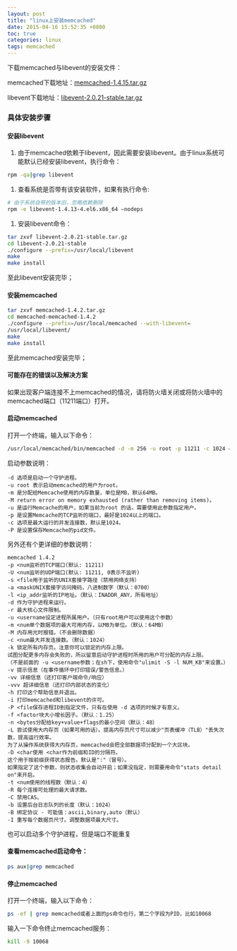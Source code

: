 ```yaml
---
layout: post
title: "linux上安装memcached"
date: 2015-04-16 15:52:35 +0800
toc: true
categories: linux
tags: memcached
---
```


下载memcached与libevent的安装文件：

memcached下载地址：[memcached-1.4.15.tar.gz](http://memcached.googlecode.com/files/memcached-1.4.15.tar.gz)

libevent下载地址：[libevent-2.0.21-stable.tar.gz](https://github.com/downloads/libevent/libevent/libevent-2.0.21-stable.tar.gz)
<!--more-->

### 具体安装步骤

#### 安装libevent

1. 由于memcached依赖于libevent，因此需要安装libevent。由于linux系统可能默认已经安装libevent，执行命令：
``` bash
rpm -qa|grep libevent 
```
1. 查看系统是否带有该安装软件，如果有执行命令:
``` bash
# 由于系统自带的版本旧，忽略依赖删除
rpm -e libevent-1.4.13-4.el6.x86_64 –nodeps
```
1. 安装libevent命令：
``` bash
tar zxvf libevent-2.0.21-stable.tar.gz
cd libevent-2.0.21-stable
./configure --prefix=/usr/local/libevent
make
make install
```
至此libevent安装完毕；

#### 安装memcached

``` bash
tar zxvf memcached-1.4.2.tar.gz
cd memcached-memcached-1.4.2
./configure --prefix=/usr/local/memcached --with-libevent=
/usr/local/libevent/
make
make install
```
至此memcached安装完毕；

#### 可能存在的错误以及解决方案

如果出现客户端连接不上memcached的情况，请将防火墙关闭或将防火墙中的memcached端口（11211端口）打开。

#### 启动memcached

打开一个终端，输入以下命令：
``` bash
/usr/local/memcached/bin/memcached -d -m 256 -u root -p 11211 -c 1024 –P /tmp/memcached.pid
```
启动参数说明：
```
-d 选项是启动一个守护进程。
-u root 表示启动memcached的用户为root。
-m 是分配给Memcache使用的内存数量，单位是MB，默认64MB。
-M return error on memory exhausted (rather than removing items)。
-u 是运行Memcache的用户，如果当前为root 的话，需要使用此参数指定用户。
-p 是设置Memcache的TCP监听的端口，最好是1024以上的端口。
-c 选项是最大运行的并发连接数，默认是1024。
-P 是设置保存Memcache的pid文件。
```

另外还有个更详细的参数说明：
```
memcached 1.4.2
-p <num监听的TCP端口(默认: 11211)
-U <num监听的UDP端口(默认: 11211, 0表示不监听)
-s <file用于监听的UNIX套接字路径（禁用网络支持）
-a <maskUNIX套接字访问掩码，八进制数字（默认：0700）
-l <ip_addr监听的IP地址。（默认：INADDR_ANY，所有地址）
-d 作为守护进程来运行。
-r 最大核心文件限制。
-u <username设定进程所属用户。（只有root用户可以使用这个参数）
-m <num单个数据项的最大可用内存，以MB为单位。（默认：64MB）
-M 内存用光时报错。（不会删除数据）
-c <num最大并发连接数。（默认：1024）
-k 锁定所有内存页。注意你可以锁定的内存上限。
试图分配更多内存会失败的，所以留意启动守护进程时所用的用户可分配的内存上限。
（不是前面的 -u <username参数；在sh下，使用命令"ulimit -S -l NUM_KB"来设置。）
-v 提示信息（在事件循环中打印错误/警告信息。）
-vv 详细信息（还打印客户端命令/响应）
-vvv 超详细信息（还打印内部状态的变化）
-h 打印这个帮助信息并退出。
-i 打印memcached和libevent的许可。
-P <file保存进程ID到指定文件，只有在使用 -d 选项的时候才有意义。
-f <factor块大小增长因子。（默认：1.25）
-n <bytes分配给key+value+flags的最小空间（默认：48）
-L 尝试使用大内存页（如果可用的话）。提高内存页尺寸可以减少"页表缓冲（TLB）"丢失次数，提高运行效率。
为了从操作系统获得大内存页，memcached会把全部数据项分配到一个大区块。
-D <char使用 <char作为前缀和ID的分隔符。
这个用于按前缀获得状态报告。默认是":"（冒号）。
如果指定了这个参数，则状态收集会自动开启；如果没指定，则需要用命令"stats detail on"来开启。
-t <num使用的线程数（默认：4）
-R 每个连接可处理的最大请求数。
-C 禁用CAS。
-b 设置后台日志队列的长度（默认：1024）
-B 绑定协议 - 可能值：ascii,binary,auto（默认）
-I 重写每个数据页尺寸。调整数据项最大尺寸。
```

也可以启动多个守护进程，但是端口不能重复

#### 查看memcached启动命令：
``` bash
ps aux|grep memcached
```
#### 停止memcached

打开一个终端，输入以下命令：
``` bash
ps -ef | grep memcached或者上面的ps命令也行，第二个字段为PID，比如10068
```
输入一下命令终止memcached服务：
``` bash
kill -9 10068
```
